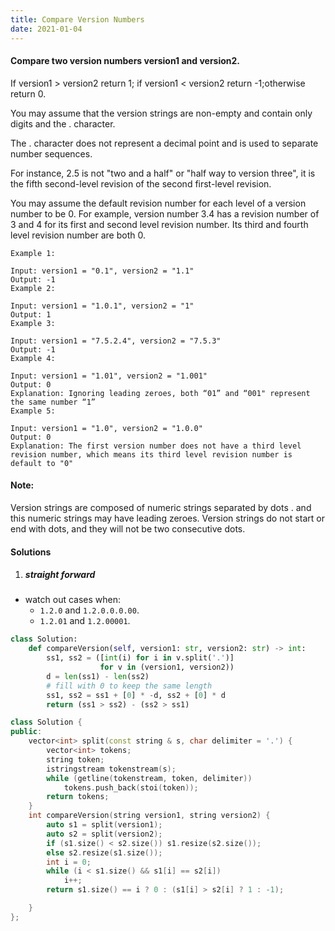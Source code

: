 ```yaml
---
title: Compare Version Numbers
date: 2021-01-04
---
```

#### Compare two version numbers version1 and version2.
If version1 > version2 return 1; if version1 < version2 return -1;otherwise return 0.

You may assume that the version strings are non-empty and contain only digits and the . character.

The . character does not represent a decimal point and is used to separate number sequences.

For instance, 2.5 is not "two and a half" or "half way to version three", it is the fifth second-level revision of the second first-level revision.

You may assume the default revision number for each level of a version number to be 0. For example, version number 3.4 has a revision number of 3 and 4 for its first and second level revision number. Its third and fourth level revision number are both 0.

 

```
Example 1:

Input: version1 = "0.1", version2 = "1.1"
Output: -1
Example 2:

Input: version1 = "1.0.1", version2 = "1"
Output: 1
Example 3:

Input: version1 = "7.5.2.4", version2 = "7.5.3"
Output: -1
Example 4:

Input: version1 = "1.01", version2 = "1.001"
Output: 0
Explanation: Ignoring leading zeroes, both “01” and “001" represent the same number “1”
Example 5:

Input: version1 = "1.0", version2 = "1.0.0"
Output: 0
Explanation: The first version number does not have a third level revision number, which means its third level revision number is default to "0"
```
 

#### Note:

Version strings are composed of numeric strings separated by dots . and this numeric strings may have leading zeroes.
Version strings do not start or end with dots, and they will not be two consecutive dots.


#### Solutions

1. ##### straight forward

- watch out cases when: 
    - `1.2.0` and `1.2.0.0.0.00`.
    - `1.2.01` and `1.2.00001`.

```python
class Solution:
    def compareVersion(self, version1: str, version2: str) -> int:
        ss1, ss2 = ([int(i) for i in v.split('.')]
                    for v in (version1, version2))
        d = len(ss1) - len(ss2)
        # fill with 0 to keep the same length
        ss1, ss2 = ss1 + [0] * -d, ss2 + [0] * d
        return (ss1 > ss2) - (ss2 > ss1)
```

```cpp
class Solution {
public:
    vector<int> split(const string & s, char delimiter = '.') {
        vector<int> tokens;
        string token;
        istringstream tokenstream(s);
        while (getline(tokenstream, token, delimiter))
            tokens.push_back(stoi(token));
        return tokens;
    }
    int compareVersion(string version1, string version2) {
        auto s1 = split(version1);
        auto s2 = split(version2);
        if (s1.size() < s2.size()) s1.resize(s2.size());
        else s2.resize(s1.size());
        int i = 0;
        while (i < s1.size() && s1[i] == s2[i])
            i++;
        return s1.size() == i ? 0 : (s1[i] > s2[i] ? 1 : -1);

    }
};
```
